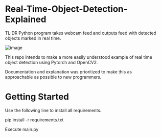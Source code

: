 # Real-Time-Object-Detection-Explained

TL:DR Python program takes webcam feed and outputs feed with detected objects marked in real time.

![image](https://user-images.githubusercontent.com/72110751/206959297-6484a343-663a-4b6e-9c30-8b24df0913f9.png)


This repo intends to make a more easily understood example of real time object detection using Pytorch and OpenCV2.

Documentation and explanation was prioritized to make this as approachable as possible to new programmers.

# Getting Started

Use the following line to install all requirements.

pip install -r requirements.txt

Execute main.py


